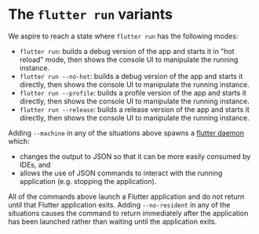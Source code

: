 # The `flutter run` variants

We aspire to reach a state where `flutter run` has the following modes:

- `flutter run`: builds a debug version of the app and starts it in "hot reload" mode, then shows the console UI to manipulate the running instance.
- `flutter run --no-hot`: builds a debug version of the app and starts it directly, then shows the console UI to manipulate the running instance.
- `flutter run --profile`: builds a profile version of the app and starts it directly, then shows the console UI to manipulate the running instance.
- `flutter run --release`: builds a release version of the app and starts it directly, then shows the console UI to manipulate the running instance.

Adding `--machine` in any of the situations above spawns a [flutter daemon](https://github.com/flutter/flutter/blob/main/packages/flutter_tools/doc/daemon.md#flutter-run---machine) which:
* changes the output to JSON so that it can be more easily consumed by IDEs, and
* allows the use of JSON commands to interact with the running application (e.g. stopping the application).

All of the commands above launch a Flutter application and do not return until that Flutter application exits. Adding `--no-resident` in any of the situations causes the command to return immediately after the application has been launched rather than waiting until the application exits.
